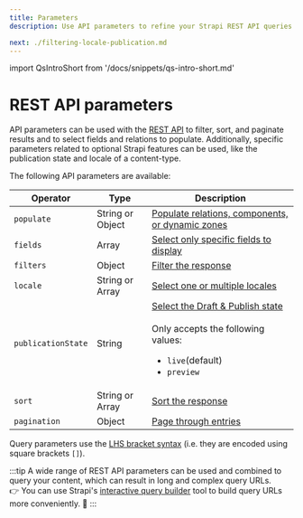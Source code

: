 ```yaml
---
title: Parameters
description: Use API parameters to refine your Strapi REST API queries.

next: ./filtering-locale-publication.md
---
```


import QsIntroShort from '/docs/snippets/qs-intro-short.md'

# REST API parameters

API parameters can be used with the [REST API](/dev-docs/api/rest) to filter, sort, and paginate results and to select fields and relations to populate. Additionally, specific parameters related to optional Strapi features can be used, like the publication state and locale of a content-type.

The following API parameters are available:

| Operator           | Type          | Description                                           |
| ------------------ | ------------- | ----------------------------------------------------- |
| `populate`         | String or Object | [Populate relations, components, or dynamic zones](/dev-docs/api/rest/populate-select#population) |
| `fields`           | Array         | [Select only specific fields to display](/dev-docs/api/rest/populate-select#field-selection) |
| `filters`          | Object        | [Filter the response](/dev-docs/api/rest/filters-locale-publication#filtering) |
| `locale`           | String or Array  | [Select one or multiple locales](/dev-docs/api/rest/filters-locale-publication#locale) |
| `publicationState` | String        | [Select the Draft & Publish state](/dev-docs/api/rest/filters-locale-publication#publication-state)<br/><br/>Only accepts the following values:<ul><li>`live`(default)</li><li>`preview`</li></ul> |
| `sort`             | String or Array  | [Sort the response](/dev-docs/api/rest/sort-pagination.md#sorting) |
| `pagination`       | Object        | [Page through entries](/dev-docs/api/rest/sort-pagination.md#pagination) |

Query parameters use the [LHS bracket syntax](https://christiangiacomi.com/posts/rest-design-principles/#lhs-brackets) (i.e. they are encoded using square brackets `[]`).

:::tip
A wide range of REST API parameters can be used and combined to query your content, which can result in long and complex query URLs.<br/>👉 You can use Strapi's [interactive query builder](/dev-docs/api/rest/interactive-query-builder) tool to build query URLs more conveniently. 🤗
:::
